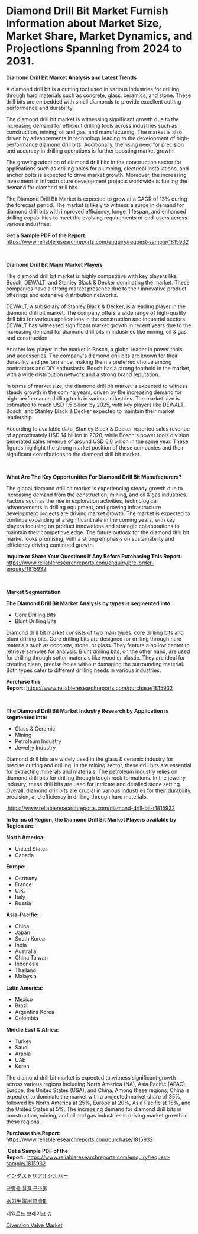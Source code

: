 <p><h1>Diamond Drill Bit Market Furnish Information about Market Size, Market Share, Market Dynamics, and Projections Spanning from 2024 to 2031.</h1></p><p><strong>Diamond Drill Bit Market Analysis and Latest Trends</strong></p>
<p><p>A diamond drill bit is a cutting tool used in various industries for drilling through hard materials such as concrete, glass, ceramics, and stone. These drill bits are embedded with small diamonds to provide excellent cutting performance and durability.</p><p>The diamond drill bit market is witnessing significant growth due to the increasing demand for efficient drilling tools across industries such as construction, mining, oil and gas, and manufacturing. The market is also driven by advancements in technology leading to the development of high-performance diamond drill bits. Additionally, the rising need for precision and accuracy in drilling operations is further boosting market growth.</p><p>The growing adoption of diamond drill bits in the construction sector for applications such as drilling holes for plumbing, electrical installations, and anchor bolts is expected to drive market growth. Moreover, the increasing investment in infrastructure development projects worldwide is fueling the demand for diamond drill bits.</p><p>The Diamond Drill Bit Market is expected to grow at a CAGR of 13% during the forecast period. The market is likely to witness a surge in demand for diamond drill bits with improved efficiency, longer lifespan, and enhanced drilling capabilities to meet the evolving requirements of end-users across various industries.</p></p>
<p><strong>Get a Sample PDF of the Report:&nbsp;</strong> <a href="https://www.reliableresearchreports.com/enquiry/request-sample/1815932">https://www.reliableresearchreports.com/enquiry/request-sample/1815932</a></p>
<p>&nbsp;</p>
<p><strong>Diamond Drill Bit Major Market Players</strong></p>
<p><p>The diamond drill bit market is highly competitive with key players like Bosch, DEWALT, and Stanley Black & Decker dominating the market. These companies have a strong market presence due to their innovative product offerings and extensive distribution networks.</p><p>DEWALT, a subsidiary of Stanley Black & Decker, is a leading player in the diamond drill bit market. The company offers a wide range of high-quality drill bits for various applications in the construction and industrial sectors. DEWALT has witnessed significant market growth in recent years due to the increasing demand for diamond drill bits in industries like mining, oil & gas, and construction.</p><p>Another key player in the market is Bosch, a global leader in power tools and accessories. The company's diamond drill bits are known for their durability and performance, making them a preferred choice among contractors and DIY enthusiasts. Bosch has a strong foothold in the market, with a wide distribution network and a strong brand reputation.</p><p>In terms of market size, the diamond drill bit market is expected to witness steady growth in the coming years, driven by the increasing demand for high-performance drilling tools in various industries. The market size is estimated to reach USD 1.5 billion by 2025, with key players like DEWALT, Bosch, and Stanley Black & Decker expected to maintain their market leadership.</p><p>According to available data, Stanley Black & Decker reported sales revenue of approximately USD 14 billion in 2020, while Bosch's power tools division generated sales revenue of around USD 6.6 billion in the same year. These figures highlight the strong market position of these companies and their significant contributions to the diamond drill bit market.</p></p>
<p>&nbsp;</p>
<p><strong>What Are The Key Opportunities For Diamond Drill Bit Manufacturers?</strong></p>
<p><p>The global diamond drill bit market is experiencing steady growth due to increasing demand from the construction, mining, and oil & gas industries. Factors such as the rise in exploration activities, technological advancements in drilling equipment, and growing infrastructure development projects are driving market growth. The market is expected to continue expanding at a significant rate in the coming years, with key players focusing on product innovations and strategic collaborations to maintain their competitive edge. The future outlook for the diamond drill bit market looks promising, with a strong emphasis on sustainability and efficiency driving continued growth.</p></p>
<p><strong>Inquire or Share Your Questions If Any Before Purchasing This Report:</strong> <a href="https://www.reliableresearchreports.com/enquiry/pre-order-enquiry/1815932">https://www.reliableresearchreports.com/enquiry/pre-order-enquiry/1815932</a></p>
<p>&nbsp;</p>
<p><strong>Market Segmentation</strong></p>
<p><strong>The Diamond Drill Bit Market Analysis by types is segmented into:</strong></p>
<p><ul><li>Core Drilling Bits</li><li>Blunt Drilling Bits</li></ul></p>
<p><p>Diamond drill bit market consists of two main types: core drilling bits and blunt drilling bits. Core drilling bits are designed for drilling through hard materials such as concrete, stone, or glass. They feature a hollow center to retrieve samples for analysis. Blunt drilling bits, on the other hand, are used for drilling through softer materials like wood or plastic. They are ideal for creating clean, precise holes without damaging the surrounding material. Both types cater to different drilling needs in various industries.</p></p>
<p><strong>Purchase this Report:&nbsp;</strong><a href="https://www.reliableresearchreports.com/purchase/1815932">https://www.reliableresearchreports.com/purchase/1815932</a></p>
<p>&nbsp;</p>
<p><strong>The Diamond Drill Bit Market Industry Research by Application is segmented into:</strong></p>
<p><ul><li>Glass & Ceramic</li><li>Mining</li><li>Petroleum Industry</li><li>Jewelry Industry</li></ul></p>
<p><p>Diamond drill bits are widely used in the glass & ceramic industry for precise cutting and drilling. In the mining sector, these drill bits are essential for extracting minerals and materials. The petroleum industry relies on diamond drill bits for drilling through tough rock formations. In the jewelry industry, these drill bits are used for intricate and detailed stone setting. Overall, diamond drill bits are crucial in various industries for their durability, precision, and efficiency in drilling through hard materials.</p></p>
<p><a href="https://www.reliableresearchreports.com/diamond-drill-bit-r1815932">&nbsp;https://www.reliableresearchreports.com/diamond-drill-bit-r1815932</a></p>
<p><strong>In terms of Region, the Diamond Drill Bit Market Players available by Region are:</strong></p>
<p>
    <p> <strong> North America: </strong>
        <ul>
            <li>United States</li>
            <li>Canada</li>
        </ul>
        </p> 
    <p> <strong> Europe: </strong>
        <ul>
            <li>Germany</li>
            <li>France</li>
            <li>U.K.</li>
            <li>Italy</li>
            <li>Russia</li>
        </ul>
        </p> 
    <p> <strong> Asia-Pacific: </strong>
        <ul>
            <li>China</li>
            <li>Japan</li>
            <li>South Korea</li>
            <li>India</li>
            <li>Australia</li>
            <li>China Taiwan</li>
            <li>Indonesia</li>
            <li>Thailand</li>
            <li>Malaysia</li>
        </ul>
        </p> 
    <p> <strong> Latin America: </strong>
        <ul>
            <li>Mexico</li>
            <li>Brazil</li>
            <li>Argentina Korea</li>
            <li>Colombia</li>
        </ul>
        </p> 
    <p> <strong> Middle East & Africa: </strong>
        <ul>
            <li>Turkey</li>
            <li>Saudi</li>
            <li>Arabia</li>
            <li>UAE</li>
            <li>Korea</li>
        </ul>
    </p>
    </p>
<p><p>The diamond drill bit market is expected to witness significant growth across various regions including North America (NA), Asia Pacific (APAC), Europe, the United States (USA), and China. Among these regions, China is expected to dominate the market with a projected market share of 35%, followed by North America at 25%, Europe at 20%, Asia Pacific at 15%, and the United States at 5%. The increasing demand for diamond drill bits in construction, mining, and oil and gas industries is driving market growth in these regions.</p></p>
<p><strong>Purchase this Report: </strong><a href="https://www.reliableresearchreports.com/purchase/1815932">https://www.reliableresearchreports.com/purchase/1815932</a></p>
<p>&nbsp;<strong>Get a Sample PDF of the Report:&nbsp;&nbsp;</strong><a href="https://www.reliableresearchreports.com/enquiry/request-sample/1815932">https://www.reliableresearchreports.com/enquiry/request-sample/1815932</a></p>
<p><strong></strong></p>
<p><p><a href="https://github.com/AaronVargas43/Market-Research-Report-List-2/blob/main/2733616157076.md">インダストリアルシルバー</a></p><p><a href="https://github.com/OwenHamiytll568745/Market-Research-Report-List-2/blob/main/1342055168310.md">교량용 철골 구조물</a></p><p><a href="https://github.com/CloydAbbott2023/Market-Research-Report-List-2/blob/main/8497077157077.md">水力発電用潤滑剤</a></p><p><a href="https://github.com/brendon65677/Market-Research-Report-List-1/blob/main/7345963168311.md">레일로드 브레이크 슈</a></p><p><a href="https://github.com/bobicer/Market-Research-Report-List-4/blob/main/diversion-valve-market.md">Diversion Valve Market</a></p></p>